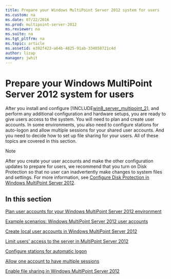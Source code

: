 ```yaml
---
title: Prepare your Windows MultiPoint Server 2012 system for users
ms.custom: na
ms.date: 07/22/2016
ms.prod: multipoint-server-2012
ms.reviewer: na
ms.suite: na
ms.tgt_pltfrm: na
ms.topic: article
ms.assetid: e392f423-a64b-4825-91ab-334058721c4d
author: lizap
manager: jwhit
---
```

# Prepare your Windows MultiPoint Server 2012 system for users
After you install and configure [!INCLUDE[win8_server_multipoint_2](../../../compute/remote-desktop-services/multipoint-1/includes/win8_server_multipoint_2_md.md)], and perform any additional configuration and hardware setups, you are ready to give users access to the system. You will need to plan and create user accounts. In some environments, you also need to configure stations for auto\-logon and allow multiple sessions for your shared user accounts. And you need to decide how to set up file sharing for your users. All of these topics are covered in this section.  
  
> [!NOTE]  
> After you create your user accounts and make the other configuration updates to prepare for users, we recommend that you turn on Disk Protection so that no user can inadvertently make changes to system files and settings. For more information, see [Configure Disk Protection in Windows MultiPoint Server 2012](../../../compute/remote-desktop-services/multipoint-1/Configure-Disk-Protection-in-Windows-MultiPoint-Server-2012.md).  
  
## In this section  
[Plan user accounts for your Windows MultiPoint Server 2012 environment](../../../compute/remote-desktop-services/multipoint-1/Plan-user-accounts-for-your-Windows-MultiPoint-Server-2012-environment.md)  
  
[Example scenarios: Windows MultiPoint Server 2012 user accounts](../Topic/Example%20scenarios:%20Windows%20MultiPoint%20Server%202012%20user%20accounts.md)  
  
[Create local user accounts in Windows MultiPoint Server 2012](../../../compute/remote-desktop-services/multipoint-1/Create-local-user-accounts-in-Windows-MultiPoint-Server-2012.md)  
  
[Limit users' access to the server in MultiPoint Server 2012](../../../compute/remote-desktop-services/multipoint-1/Limit-users--access-to-the-server-in-MultiPoint-Server-2012.md)  
  
[Configure stations for automatic logon](../../../compute/remote-desktop-services/multipoint-1/Configure-stations-for-automatic-logon.md)  
  
[Allow one account to have multiple sessions](../../../compute/remote-desktop-services/multipoint-1/Allow-one-account-to-have-multiple-sessions.md)  
  
[Enable file sharing in Windows MultiPoint Server 2012](../../../compute/remote-desktop-services/multipoint-1/Enable-file-sharing-in-Windows-MultiPoint-Server-2012.md)  
  

